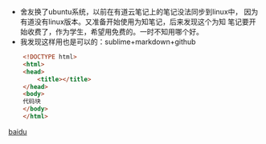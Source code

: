 * 舍友换了ubuntu系统，以前在有道云笔记上的笔记没法同步到linux中，
因为有道没有linux版本。又准备开始使用为知笔记，后来发现这个为知
笔记要开始收费了，作为学生，希望用免费的。一时不知用哪个好。
* 我发现这样用也是可以的：sublime+markdown+github

``` html
    <!DOCTYPE html>
    <html>
    <head>
        <title></title>
    </head>
    <body>
    代码块
    </body>
    </html>
```
[baidu](http://baidu.com)